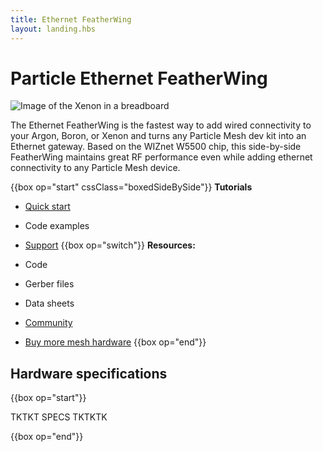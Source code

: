 ```yaml
---
title: Ethernet FeatherWing
layout: landing.hbs
---
```


# Particle Ethernet FeatherWing

![Image of the Xenon in a breadboard](/assets/images/ethernet-featherwing.jpg)

The Ethernet FeatherWing is the fastest way to add wired connectivity to your Argon, Boron, or Xenon and turns any Particle Mesh dev kit into an Ethernet gateway. Based on the WIZnet W5500 chip, this side-by-side FeatherWing maintains great RF performance even while adding ethernet connectivity to any Particle Mesh device.


{{box op="start" cssClass="boxedSideBySide"}}
**Tutorials**
- [Quick start](/quickstart/ethernet/)

- Code examples
- [Support](/support/support-and-fulfillment/menu-base/)
{{box op="switch"}}
**Resources:**
- Code
- Gerber files
- Data sheets
- [Community](https://community.particle.io/c/mesh)
- [Buy more mesh hardware](https://store.particle.io/collections/mesh)
{{box op="end"}}

## Hardware specifications
{{box op="start"}}

TKTKT SPECS TKTKTK

{{box op="end"}}
